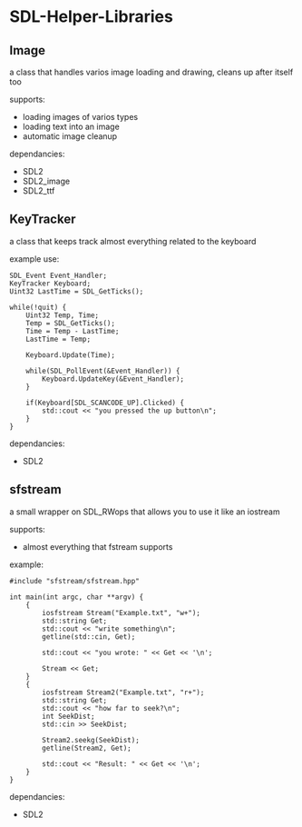# SDL-Helper-Libraries


## Image
a class that handles varios image loading and drawing, cleans up after itself too

supports: 
* loading images of varios types
* loading text into an image
* automatic image cleanup

dependancies:
* SDL2
* SDL2_image
* SDL2_ttf


## KeyTracker
a class that keeps track almost everything related to the keyboard

example use:

	SDL_Event Event_Handler;
	KeyTracker Keyboard;
    Uint32 LastTime = SDL_GetTicks();
  
	while(!quit) {
		Uint32 Temp, Time;
		Temp = SDL_GetTicks();
		Time = Temp - LastTime;
		LastTime = Temp;

		Keyboard.Update(Time);

		while(SDL_PollEvent(&Event_Handler)) {
			Keyboard.UpdateKey(&Event_Handler);
		}
    
    	if(Keyboard[SDL_SCANCODE_UP].Clicked) {
    		std::cout << "you pressed the up button\n";
		}
	}

dependancies:
* SDL2


## sfstream
a small wrapper on SDL_RWops that allows you to use it like an iostream

supports:
* almost everything that fstream supports

example:

	#include "sfstream/sfstream.hpp"

	int main(int argc, char **argv) {
		{
			iosfstream Stream("Example.txt", "w+");
			std::string Get;
			std::cout << "write something\n";
			getline(std::cin, Get);

			std::cout << "you wrote: " << Get << '\n';

			Stream << Get;
		}
		{
			iosfstream Stream2("Example.txt", "r+");
			std::string Get;
			std::cout << "how far to seek?\n";
			int SeekDist;
			std::cin >> SeekDist;

			Stream2.seekg(SeekDist);
			getline(Stream2, Get);

			std::cout << "Result: " << Get << '\n';
		}
	}


dependancies:
* SDL2
